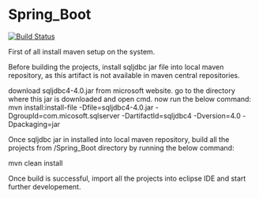 # Spring_Boot

[![Build Status](https://travis-ci.org/tanmoy281/Spring_Boot.svg?branch=master)](https://travis-ci.org/tanmoy281/Spring_Boot)

First of all install maven setup on the system.

Before building the projects, install sqljdbc jar file into local maven repository, as this artifact is not available in maven central repositories.

download sqljdbc4-4.0.jar from microsoft website. go to the directory where this jar is downloaded and open cmd. now run the below command:
mvn install:install-file -Dfile=sqljdbc4-4.0.jar -DgroupId=com.micosoft.sqlserver -DartifactId=sqljdbc4 -Dversion=4.0 -Dpackaging=jar

Once sqljdbc jar in installed into local maven repository, build all the projects from /Spring_Boot directory by running the below command:

mvn clean install

Once build is successful, import all the projects into eclipse IDE and start further developement.
